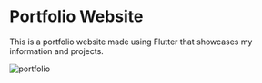 # Portfolio Website

This is a portfolio website made using Flutter that showcases my information and projects.

![portfolio](https://github.com/AryanC19/portfolio/assets/89149374/dde7dedc-2457-448c-a2f0-f5a8f54ac89a)

